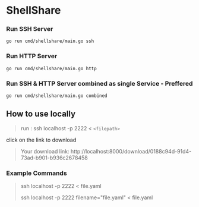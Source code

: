 
# ShellShare


### Run SSH Server

```go run cmd/shellshare/main.go ssh ```


### Run HTTP Server

```go run cmd/shellshare/main.go http ```

### Run SSH & HTTP Server combined as single Service - Preffered

```go run cmd/shellshare/main.go combined ```


## How to use locally

> run
> : ssh localhost -p 2222 < `<filepath>`

click on the link to download

> Your download link: http://localhost:8000/download/0188c94d-91d4-73ad-b901-b936c2678458

### Example Commands
>
> ssh localhost -p 2222 < file.yaml
> 
> ssh localhost -p 2222 filename="file.yaml" < file.yaml